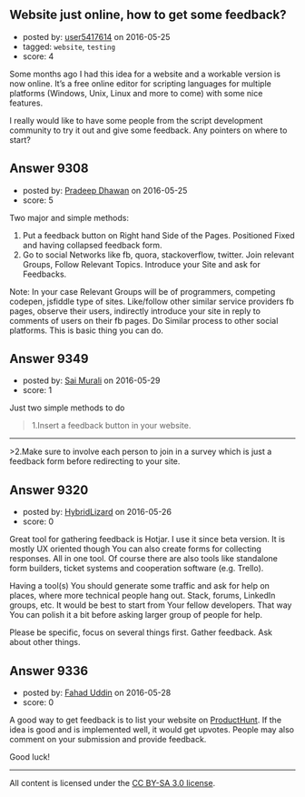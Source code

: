 ## Website just online, how to get some feedback?

- posted by: [user5417614](https://stackexchange.com/users/7078389/user5417614) on 2016-05-25
- tagged: `website`, `testing`
- score: 4

Some months ago I had this idea for a website and a workable version is now online. It’s a free online editor for scripting languages for multiple platforms (Windows, Unix, Linux and more to come) with some nice features.

I really would like to have some people from the script development community to try it out and give some feedback. Any pointers on where to start?



## Answer 9308

- posted by: [Pradeep Dhawan](https://stackexchange.com/users/5581251/pradeep-dhawan) on 2016-05-25
- score: 5

Two major and simple methods:

 1. Put a feedback button on Right hand Side of the Pages. Positioned Fixed and having collapsed feedback form.
 2. Go to social Networks like fb, quora, stackoverflow, twitter. Join relevant Groups, Follow Relevant Topics. Introduce your Site and ask for Feedbacks.

Note: In your case Relevant Groups will be of programmers, competing codepen, jsfiddle type of sites. Like/follow other similar service providers fb pages, observe their users, indirectly introduce your site in reply to comments of users on their fb pages. Do Similar process to other social platforms. This is basic thing you can do. 


## Answer 9349

- posted by: [Sai Murali](https://stackexchange.com/users/5206373/sai-murali) on 2016-05-29
- score: 1

Just two simple methods to do 
>1.Insert a feedback button in your website. <br />
<hr />
>2.Make sure to involve each person to join in a survey which is just a feedback form before redirecting to your site.



## Answer 9320

- posted by: [HybridLizard](https://stackexchange.com/users/3536260/hybridlizard) on 2016-05-26
- score: 0

Great tool for gathering feedback is Hotjar. I use it since beta version. It is mostly UX oriented though You can also create forms for collecting responses. All in one tool. Of course there are also tools like standalone form builders, ticket systems and cooperation software (e.g. Trello). 

Having a tool(s) You should generate some traffic and ask for help on places, where more technical people hang out. Stack, forums, LinkedIn groups, etc. It would be best to start from Your fellow developers. That way You can polish it a bit before asking larger group of people for help.

Please be specific, focus on several things first. Gather feedback. Ask about other things.


## Answer 9336

- posted by: [Fahad Uddin](https://stackexchange.com/users/160083/fahad-uddin) on 2016-05-28
- score: 0

<p>A good way to get feedback is to list your website on <a href="https://www.producthunt.com/" rel="nofollow">ProductHunt</a>. If the idea is good and is implemented well, it would get upvotes. People may also comment on your submission and provide feedback.</p>

<p>Good luck!</p>




---

All content is licensed under the [CC BY-SA 3.0 license](https://creativecommons.org/licenses/by-sa/3.0/).

